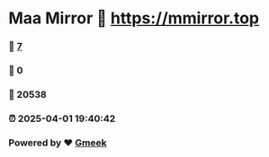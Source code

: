 # Maa Mirror :link: https://mmirror.top 
### :page_facing_up: [7](https://mmirror.top/tag.html) 
### :speech_balloon: 0 
### :hibiscus: 20538 
### :alarm_clock: 2025-04-01 19:40:42 
### Powered by :heart: [Gmeek](https://github.com/Meekdai/Gmeek)
